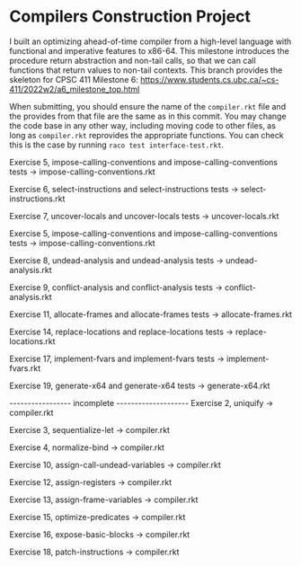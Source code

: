 # Compilers Construction Project 
I built an optimizing ahead-of-time compiler from a high-level language with functional and imperative features to x86-64. This milestone introduces the procedure return abstraction and non-tail calls, so that we can call functions that return values to non-tail contexts.
This branch provides the skeleton for CPSC 411 Milestone 6: https://www.students.cs.ubc.ca/~cs-411/2022w2/a6_milestone_top.html

When submitting, you should ensure the name of the `compiler.rkt` file and the
provides from that file are the same as in this commit.
You may change the code base in any other way, including moving code to other
files, as long as `compiler.rkt` reprovides the appropriate functions.
You can check this is the case by running `raco test interface-test.rkt`.

Exercise 5, impose-calling-conventions and impose-calling-conventions tests -> impose-calling-conventions.rkt

Exercise 6, select-instructions and select-instructions tests -> select-instructions.rkt

Exercise 7, uncover-locals and uncover-locals tests -> uncover-locals.rkt

Exercise 5, impose-calling-conventions and impose-calling-conventions tests -> impose-calling-conventions.rkt

Exercise 8, undead-analysis and undead-analysis tests -> undead-analysis.rkt

Exercise 9, conflict-analysis and conflict-analysis tests -> conflict-analysis.rkt

Exercise 11, allocate-frames and allocate-frames tests -> allocate-frames.rkt

Exercise 14, replace-locations and replace-locations tests -> replace-locations.rkt

Exercise 17, implement-fvars and implement-fvars tests -> implement-fvars.rkt

Exercise 19, generate-x64 and generate-x64 tests -> generate-x64.rkt

----------------- incomplete --------------------
Exercise 2, uniquify -> compiler.rkt

Exercise 3, sequentialize-let -> compiler.rkt

Exercise 4, normalize-bind -> compiler.rkt

Exercise 10, assign-call-undead-variables -> compiler.rkt

Exercise 12, assign-registers -> compiler.rkt

Exercise 13, assign-frame-variables -> compiler.rkt

Exercise 15, optimize-predicates -> compiler.rkt

Exercise 16, expose-basic-blocks -> compiler.rkt

Exercise 18, patch-instructions -> compiler.rkt
